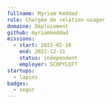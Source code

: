 ```yaml
---
fullname: Myriam Keddad
role: Chargée de relation usager
domaine: Déploiement
github: myriamkeddad
missions:
  - start: 2022-02-16
    end: 2022-12-31
    status: independent
    employer: SCOPYLEFT
startups:
  - lapins
badges:
  - segur
---
```


